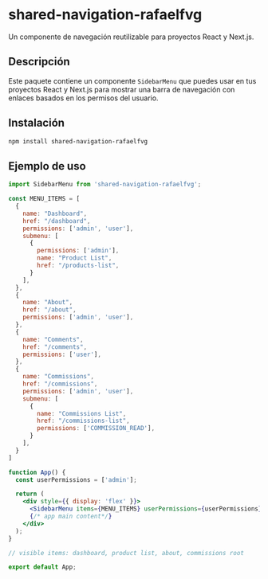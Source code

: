 # shared-navigation-rafaelfvg

Un componente de navegación reutilizable para proyectos React y Next.js.

## Descripción

Este paquete contiene un componente `SidebarMenu` que puedes usar en tus proyectos React y Next.js para mostrar una barra de navegación con enlaces basados en los permisos del usuario.

## Instalación

```bash
npm install shared-navigation-rafaelfvg
```

## Ejemplo de uso

``` jsx
import SidebarMenu from 'shared-navigation-rafaelfvg'; 

const MENU_ITEMS = [
  {
    name: "Dashboard",
    href: "/dashboard",
    permissions: ['admin', 'user'],
    submenu: [
      {
        permissions: ['admin'],
        name: "Product List",
        href: "/products-list",
      }
    ],    
  },
  {
    name: "About",
    href: "/about",
    permissions: ['admin', 'user'],
  },
  {
    name: "Comments",
    href: "/comments",
    permissions: ['user'],    
  },  
  {
    name: "Commissions",
    href: "/commissions",
    permissions: ['admin', 'user'],
    submenu: [
      {
        name: "Commissions List",
        href: "/commissions-list",
        permissions: ['COMMISSION_READ'],
      }
    ],
  }
]

function App() {
  const userPermissions = ['admin'];

  return (
    <div style={{ display: 'flex' }}>
      <SidebarMenu items={MENU_ITEMS} userPermissions={userPermissions} />
      {/* app main content*/}
    </div>
  );
}

// visible items: dashboard, product list, about, commissions root

export default App;
```
